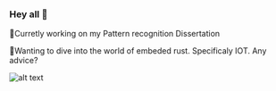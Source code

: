 ### Hey all 👋


🔭Curretly working on my Pattern recognition Dissertation 

🌱Wanting to dive into the world of embeded rust. Specificaly IOT. Any advice? 

![alt text](https://upload.wikimedia.org/wikipedia/commons/thumb/d/d5/Rust_programming_language_black_logo.svg/440px-Rust_programming_language_black_logo.svg.png)

